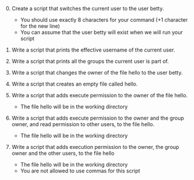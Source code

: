 0. Create a script that switches the current user to the user betty.
	* You should use exactly 8 characters for your command (+1 character for the new line)
	* You can assume that the user betty will exist when we will run your script

1. Write a script that prints the effective username of the current user.

2. Write a script that prints all the groups the current user is part of.

3. Write a script that changes the owner of the file hello to the user betty.

4. Write a script that creates an empty file called hello.

5. Write a script that adds execute permission to the owner of the file hello.
	* The file hello will be in the working directory

6. Write a script that adds execute permission to the owner and the group owner, and read permission to other users, to the file hello.
	* The file hello will be in the working directory

7. Write a script that adds execution permission to the owner, the group owner and the other users, to the file hello
	* The file hello will be in the working directory
	* You are not allowed to use commas for this script
